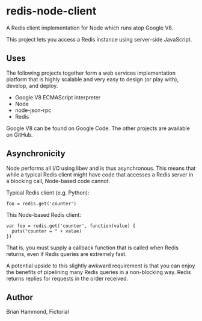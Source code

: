 # redis-node-client

A Redis client implementation for Node which runs atop Google V8.

This project lets you access a Redis instance using server-side JavaScript.

## Uses

The following projects together form a web services implementation platform
that is highly scalable and very easy to design (or play with), develop, and
deploy.

* Google V8 ECMAScript interpreter
* Node
* node-json-rpc
* Redis

Google V8 can be found on Google Code.  The other projects are available on
GitHub.

## Asynchronicity

Node performs all I/O using libev and is thus asynchronous.  This means that
while a typical Redis client might have code that accesses a Redis server in a
blocking call, Node-based code cannot.

Typical Redis client (e.g. Python):

    foo = redis.get('counter')

This Node-based Redis client:

    var foo = redis.get('counter', function(value) { 
      puts("counter = " + value) 
    })

That is, you must supply a callback function that is called when Redis returns,
even if Redis queries are extremely fast.

A potential upside to this slightly awkward requirement is that you can enjoy
the benefits of pipelining many Redis queries in a non-blocking way.  Redis
returns replies for requests in the order received.

## Author

Brian Hammond, Fictorial
